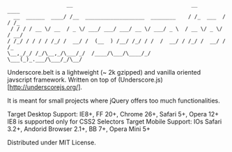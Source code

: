 
 	                   __                                      __         ____ 
	  __  ______  ____/ /__  ___________________  ________    / /_  ___  / / /_
	 / / / / __ \/ __  / _ \/ ___/ ___/ ___/ __ \/ ___/ _ \  / __ \/ _ \/ / __/
	/ /_/ / / / / /_/ /  __/ /  (__  ) /__/ /_/ / /  /  __/ / /_/ /  __/ / /_  
	\__,_/_/ /_/\__,_/\___/_/  /____/\___/\____/_/   \___(_)_.___/\___/_/\__/  

Underscore.belt is a lightweight (~ 2k gzipped) and vanilla oriented javscript framework.
Written on top of (Underscore.js)[http://underscorejs.org/].

It is meant for small projects where jQuery offers too much functionalities.

Target Desktop Support: IE8+, FF 20+, Chrome 26+, Safari 5+, Opera 12+
IE8 is supported only for CSS2 Selectors
Target Mobile Support: IOs Safari 3.2+, Andorid Browser 2.1+, BB 7+, Opera Mini 5+

Distributed under MIT License.                                                                                                                                                                                                                                                                                                                                                                                                                     